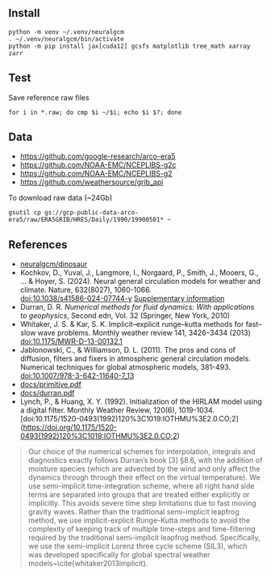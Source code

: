 ## Install

```
python -m venv ~/.venv/neuralgcm
. ~/.venv/neuralgcm/bin/activate
python -m pip install jax[cuda12] gcsfs matplotlib tree_math xarray zarr
```

## Test

Save reference raw files

```
for i in *.raw; do cmp $i ~/$i; echo $i $?; done
```

## Data

- https://github.com/google-research/arco-era5
- https://github.com/NOAA-EMC/NCEPLIBS-g2c
- https://github.com/NOAA-EMC/NCEPLIBS-g2
- https://github.com/weathersource/grib_api

To download raw data (~24Gb)

```
gsutil cp gs://gcp-public-data-arco-era5/raw/ERA5GRIB/HRES/Daily/1990/19900501* ~
```

## References

- [neuralgcm/dinosaur](https://github.com/neuralgcm/dinosaur)
- Kochkov, D., Yuval, J., Langmore, I., Norgaard, P., Smith, J.,
  Mooers, G., ... & Hoyer, S. (2024). Neural general circulation
  models for weather and climate. Nature, 632(8027), 1060-1066. <br>
  [doi:10.1038/s41586-024-07744-y](https://doi.org/10.1038/s41586-024-07744-y)
  [Supplementary
  information](https://static-content.springer.com/esm/art%3A10.1038%2Fs41586-024-07744-y/MediaObjects/41586_2024_7744_MOESM1_ESM.pdf)
- Durran, D. R. *Numerical methods for fluid dynamics: With
  applications to geophysics*, Second edn, Vol. 32 (Springer, New
  York, 2010)
- Whitaker, J. S. & Kar, S. K. Implicit–explicit runge–kutta methods
  for fast–slow wave problems. Monthly weather review 141, 3426–3434
  (2013)
  [doi:10.1175/MWR-D-13-00132.1](https://doi.org/10.1175/MWR-D-13-00132.1)
- Jablonowski, C., & Williamson, D. L. (2011). The pros and cons of
  diffusion, filters and fixers in atmospheric general circulation
  models. Numerical techniques for global atmospheric models, 381-493.
  [doi:10.1007/978-3-642-11640-7_13](https://doi.org/10.1007/978-3-642-11640-7_13)
- [docs/primitive.pdf](docs/primitive.pdf)
- [docs/durran.pdf](docs/durran.pdf)
- Lynch, P., & Huang, X. Y. (1992). Initialization of the HIRLAM model
  using a digital filter. Monthly Weather Review, 120(6),
  1019-1034.
  [doi:10.1175/1520-0493(1992)120%3C1019:IOTHMU%3E2.0.CO;2]
  (https://doi.org/10.1175/1520-0493(1992)120%3C1019:IOTHMU%3E2.0.CO;2)

> Our choice of the numerical schemes for interpolation, integrals and
> diagnostics exactly follows Durran’s book [3] §8.6, with the
> addition of moisture species (which are advected by the wind and
> only affect the dynamics through through their effect on the virtual
> temperature). We use semi-implicit time-integration scheme, where
> all right hand side terms are separated into groups that are treated
> either explicitly or implicitly. This avoids severe time step
> limitations due to fast moving gravity waves. Rather than the
> traditional semi-implicit leapfrog method, we use implicit-explicit
> Runge-Kutta methods to avoid the complexity of keeping track of
> multiple time-steps and time-filtering required by the traditional
> semi-implicit leapfrog method.  Specifically, we use the
> semi-implicit Lorenz three cycle scheme (SIL3), which was developed
> specifically for global spectral weather
> models~\cite{whitaker2013implicit}.
